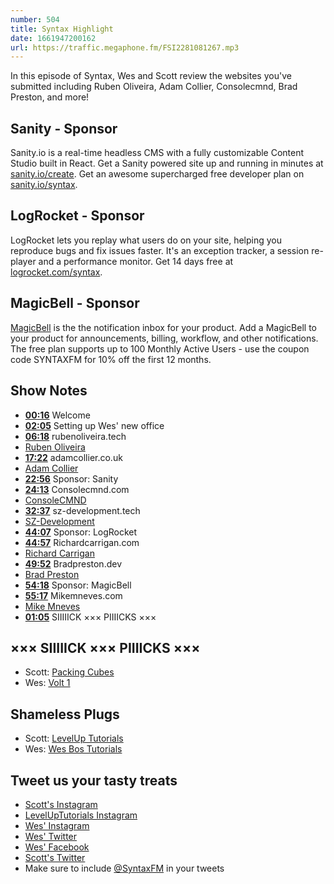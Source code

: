 ```yaml
---
number: 504
title: Syntax Highlight
date: 1661947200162
url: https://traffic.megaphone.fm/FSI2281081267.mp3
---
```


In this episode of Syntax, Wes and Scott review the websites you've submitted including Ruben Oliveira, Adam Collier, Consolecmnd, Brad Preston, and more!

## Sanity  - Sponsor

Sanity.io is a real-time headless CMS with a fully customizable Content Studio built in React. Get a Sanity powered site up and running in minutes at [sanity.io/create](https://www.sanity.io/create). Get an awesome supercharged free developer plan on [sanity.io/syntax](https://www.sanity.io/syntax).

## LogRocket - Sponsor

LogRocket lets you replay what users do on your site, helping you reproduce bugs and fix issues faster. It's an exception tracker, a session re-player and a performance monitor. Get 14 days free at [logrocket.com/syntax](https://logrocket.com/syntax).

## MagicBell - Sponsor

[MagicBell](https://www.magicbell.com) is the the notification inbox for your product. Add a MagicBell to your product for announcements, billing, workflow, and other notifications. The free plan supports up to 100 Monthly Active Users - use the coupon code SYNTAXFM for 10% off the first 12 months.

## Show Notes

* **[00:16](#t=00:16)** Welcome
* **[02:05](#t=02:05)** Setting up Wes' new office
* **[06:18](#t=06:18)** rubenoliveira.tech
* [Ruben Oliveira](https://rubenoliveira.tech)
* **[17:22](#t=17:22)** adamcollier.co.uk
* [Adam Collier](https://www.adamcollier.co.uk/)
* **[22:56](#t=22:56)** Sponsor: Sanity
* **[24:13](#t=24:13)** Consolecmnd.com
* [ConsoleCMND](https://www.consolecmnd.com/)
* **[32:37](#t=32:37)** sz-development.tech
* [SZ-Development](https://sz-development.tech)
* **[44:07](#t=44:07)** Sponsor: LogRocket
* **[44:57](#t=44:57)** Richardcarrigan.com
* [Richard Carrigan](https://richardcarrigan.com/)
* **[49:52](#t=49:52)** Bradpreston.dev
* [Brad Preston](https://bradpreston.dev/)
* **[54:18](#t=54:18)** Sponsor: MagicBell
* **[55:17](#t=55:17)** Mikemneves.com
* [Mike Mneves](https://www.mikemneves.com/)
* **[01:05](#t=01:05)** SIIIIICK ××× PIIIICKS ×××

## ××× SIIIIICK ××× PIIIICKS ×××

* Scott: [Packing Cubes](https://amzn.to/3TajqCc)
* Wes: [Volt 1](https://www.uaudio.com/audio-interfaces/volt-1-usb.html)

## Shameless Plugs

* Scott: [LevelUp Tutorials](https://leveluptutorials.com/tutorials/keystone-js/introduction)
* Wes: [Wes Bos Tutorials](https://wesbos.com/courses)

## Tweet us your tasty treats

* [Scott's Instagram](https://www.instagram.com/stolinski/)
* [LevelUpTutorials Instagram](https://www.instagram.com/LevelUpTutorials/)
* [Wes' Instagram](https://www.instagram.com/wesbos/)
* [Wes' Twitter](https://twitter.com/wesbos)
* [Wes' Facebook](https://www.facebook.com/wesbos.developer)
* [Scott's Twitter](https://twitter.com/stolinski)
* Make sure to include [@SyntaxFM](https://twitter.com/SyntaxFM) in your tweets
